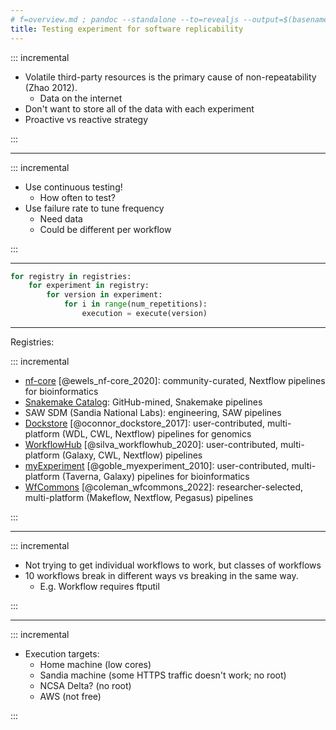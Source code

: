 ```yaml
---
# f=overview.md ; pandoc --standalone --to=revealjs --output=$(basename --suffix .md $f).html $f
title: Testing experiment for software replicability
---
```


::: incremental

- Volatile third-party resources is the primary cause of non-repeatability (Zhao 2012).
  - Data on the internet
- Don't want to store all of the data with each experiment
- Proactive vs reactive strategy

:::

---

::: incremental

- Use continuous testing!
  - How often to test?
- Use failure rate to tune frequency
  - Need data
  - Could be different per workflow

:::

---

```python
for registry in registries:
    for experiment in registry:
        for version in experiment:
            for i in range(num_repetitions):
                execution = execute(version)
```

---

Registries:

::: incremental

- [nf-core](https://nf-co.re/) [@ewels_nf-core_2020]: community-curated, Nextflow pipelines for bioinformatics
- [Snakemake Catalog](https://snakemake.github.io/snakemake-workflow-catalog/): GitHub-mined, Snakemake pipelines
- SAW SDM (Sandia National Labs): engineering, SAW pipelines
- [Dockstore](https://dockstore.org/) [@oconnor_dockstore_2017]: user-contributed, multi-platform (WDL, CWL, Nextflow) pipelines for genomics
- [WorkflowHub](https://workflowhub.eu/) [@silva_workflowhub_2020]: user-contributed, multi-platform (Galaxy, CWL, Nextflow) pipelines
- [myExperiment](https://www.myexperiment.org/) [@goble_myexperiment_2010]: user-contributed, multi-platform (Taverna, Galaxy) pipelines for bioinformatics
- [WfCommons](https://github.com/wfcommons) [@coleman_wfcommons_2022]: researcher-selected, multi-platform (Makeflow, Nextflow, Pegasus) pipelines

:::

---

::: incremental

- Not trying to get individual workflows to work, but classes of workflows
- 10 workflows break in different ways vs breaking in the same way.
  - E.g. Workflow requires ftputil

:::

---

::: incremental

- Execution targets:
  - Home machine (low cores)
  - Sandia machine (some HTTPS traffic doesn't work; no root)
  - NCSA Delta? (no root)
  - AWS (not free)

:::
